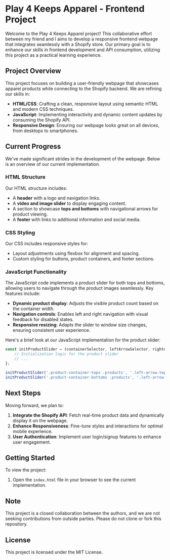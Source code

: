 # Play 4 Keeps Apparel - Frontend Project

Welcome to the Play 4 Keeps Apparel project! This collaborative effort between my friend and I aims to develop a responsive frontend webpage that integrates seamlessly with a Shopify store. Our primary goal is to enhance our skills in frontend development and API consumption, utilizing this project as a practical learning experience.

## Project Overview

This project focuses on building a user-friendly webpage that showcases apparel products while connecting to the Shopify backend. We are refining our skills in:

- **HTML/CSS**: Crafting a clean, responsive layout using semantic HTML and modern CSS techniques.
- **JavaScript**: Implementing interactivity and dynamic content updates by consuming the Shopify API.
- **Responsive Design**: Ensuring our webpage looks great on all devices, from desktops to smartphones.

## Current Progress

We've made significant strides in the development of the webpage. Below is an overview of our current implementation.

### HTML Structure

Our HTML structure includes:

- A **header** with a logo and navigation links.
- A **video and image slider** to display engaging content.
- A section to showcase **tops and bottoms** with navigational arrows for product viewing.
- A **footer** with links to additional information and social media.

### CSS Styling

Our CSS includes responsive styles for:

- Layout adjustments using flexbox for alignment and spacing.
- Custom styling for buttons, product containers, and footer sections.

### JavaScript Functionality

The JavaScript code implements a product slider for both tops and bottoms, allowing users to navigate through the product images seamlessly. Key features include:

- **Dynamic product display**: Adjusts the visible product count based on the container width.
- **Navigation controls**: Enables left and right navigation with visual feedback for disabled states.
- **Responsive resizing**: Adapts the slider to window size changes, ensuring consistent user experience.

Here's a brief look at our JavaScript implementation for the product slider:

```javascript
const initProductSlider = (containerSelector, leftArrowSelector, rightArrowSelector) => {
    // Initialization logic for the product slider
    // ...
};

initProductSlider('.product-container-tops .products', '.left-arrow-tops', '.right-arrow-tops');
initProductSlider('.product-container-bottoms .products', '.left-arrow-bottoms', '.right-arrow-bottoms');
````
## Next Steps

Moving forward, we plan to:

1. **Integrate the Shopify API**: Fetch real-time product data and dynamically display it on the webpage.
2. **Enhance Responsiveness**: Fine-tune styles and interactions for optimal mobile experience.
3. **User Authentication**: Implement user login/signup features to enhance user engagement.

## Getting Started

To view the project:

1. Open the `index.html` file in your browser to see the current implementation.

## Note

This project is a closed collaboration between the authors, and we are not seeking contributions from outside parties. Please do not clone or fork this repository.

## License

This project is licensed under the MIT License.

